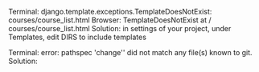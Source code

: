Terminal:      django.template.exceptions.TemplateDoesNotExist: courses/course_list.html
Browser:       TemplateDoesNotExist at /   courses/course_list.html
Solution:      in settings of your project, under Templates, edit DIRS to include templates


Terminal:      error: pathspec 'change'' did not match any file(s) known to git.
Solution:        
    

